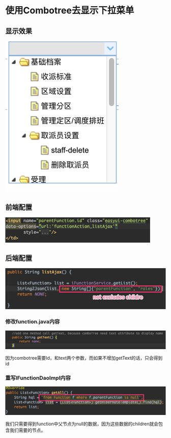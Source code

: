 # 使用Combotree去显示下拉菜单

## 显示效果

![](../../../../.gitbook/assets/image%20%28150%29.png)

## 前端配置

![](../../../../.gitbook/assets/image%20%2853%29.png)

## 后端配置

![](../../../../.gitbook/assets/image%20%2869%29.png)

### 修改function.java内容

![](../../../../.gitbook/assets/image%20%28154%29.png)

因为combotree需要Id，和text两个参数，而如果不增加getText的话，只会得到id

### 重写IFunctionDaoImpl内容

![](../../../../.gitbook/assets/image%20%283%29.png)

我们只需要得到function中父节点为null的数据，因为这些数据的children就会包含我们需要的节点。

